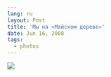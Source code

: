 ```yaml
---
lang: ru
layout: Post
title: 'Мы на «Майском дереве»'
date: Jun 16, 2008
tags:
  - photos
---
```


![](/images/blog/Sapegin-Artem-20D-2008-05-31-504-0497.jpg)
